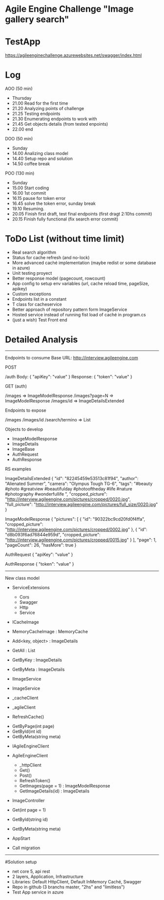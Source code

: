 # Agile Engine Challenge "Image gallery search"

# TestApp
https://agileenginechallenge.azurewebsites.net/swagger/index.html

# Log

AOO (50 min)
 - Thursday
 - 21.00 Read for the first time
 - 21.20 Analyzing points of challenge
 - 21.25 Testing endpoints
 - 21.30 Enumerating endpoints to work with
 - 21.45 Get objects detalis (from tested enpoints)
 - 22.00 end

DOO (50 min)
 - Sunday
 - 14.00 Analizing class model
 - 14.40 Setup repo and solution
 - 14.50 coffee break

POO (130 min)
 - Sunday
 - 15.00 Start coding
 - 16.00 1st commit
 - 16.15 pause for token error
 - 16.45 solve the token error, sunday break
 - 19.10 Resuming.
 - 20.05 Finish first draft, test final endpoints (first dragt 2:10hs commit)
 - 20.15 Finish fully functional (fix search error commit)

# ToDo List (without time limit)
- Real search algorithm
- Status for cache refresh (and no-lock)
- More advanced caché implementation (maybe redist or some database in azure)
- Unit testing proyect
- Better response model (pagecount, rowcount)
- App config to setup env variables (url, cache reload time, pageSize, apikey)
- Custom exceptions
- Endpoints list in a constant
- T class for cacheservice
- Better approach of repository pattern form ImageService
- Hosted service instead of running fist load of caché in program.cs
- (just a wish) Test Front end

# Detailed Analysis

**********************************************************************************
Endpoints to consume
Base URL: http://interview.agileengine.com

POST

/auth
Body: { "apiKey": "value" }
Response: { "token": "value" }


GET (auth)

/images => ImageModelResponse
/images?page=N => ImageModelResponse
/images/id => ImageDetailsExtended


Endpoints to expose

/images
/images/id
/search/termino => List<ImageDetailsExtended>


Objects to develop

- ImageModelResponse
- ImageDetails
- ImageBase
- AuthRequest
- AuthResponse


RS examples

ImageDetailsExtended
{
    "id": "82245459e53513c81f94",
    "author": "Alienated Summer",
    "camera": "Olympus Tough TG-6",
    "tags": "#beauty #photo #greatview #beautifulday #photooftheday #life #nature #photography #wonderfullife ",
    "cropped_picture": "http://interview.agileengine.com/pictures/cropped/0020.jpg",
    "full_picture": "http://interview.agileengine.com/pictures/full_size/0020.jpg"
}

ImageModelResponse
{
    "pictures": [
        {
            "id": "90322bc9cd20fd0f4ffa",
            "cropped_picture": "http://interview.agileengine.com/pictures/cropped/0002.jpg"
        },
        {
            "id": "d8b093f6ad76844e959d",
            "cropped_picture": "http://interview.agileengine.com/pictures/cropped/0015.jpg"
        }
    ],
    "page": 1,
    "pageCount": 26,
    "hasMore": true
}

AuthRequest
{ "apiKey": "value" }

AuthResponse
{ "token": "value" }

**************************************************************

New class model

- ServiceExtensions
  - Cors
  - Swagger
  - Http
  - Service

- ICacheImage
- MemoryCacheImage : MemoryCache
 - Add<key, object> : ImageDetails
 - GetAll : List<ImageDetails>
 - GetByKey : ImageDetails
 - GetByMeta : ImageDetails

 
- IImageService
- ImageService
 - _cacheClient
 - _agileClient
 - RefreshCache()
 + GetByPage(int page)
 + GetById(int id)
 + GetByMeta(string meta)

- IAgileEngineClient
- AgileEngineClient
  - _httpClient
  - Get()
  - Post()
  - RefreshToken()
  + GetImages(page = 1) : ImageModelResponse
  + GetImageDetails(id) : ImageDetails

- ImageController
 - Get(int page = 1)
 - GetById(string id)
 - GetByMeta(string meta)

- AppStart
 - Call migration

*****************************************************************

#Solution setup

- net core 5, api rest
- 2 layers, Application, Infrastructure
- Libraries: Default HttpClient, Default InMemory Caché, Swagger
- Repo in github (3 branchs master, "2hs" and "limitless")
- Test App service in azure
